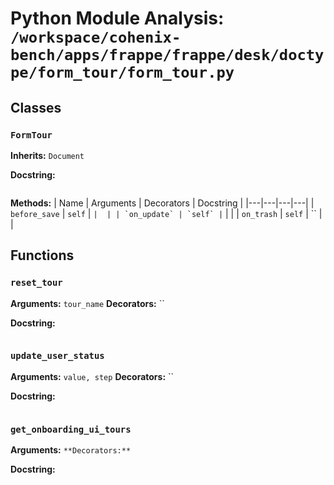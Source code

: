 # Python Module Analysis: `/workspace/cohenix-bench/apps/frappe/frappe/desk/doctype/form_tour/form_tour.py`

## Classes

### `FormTour`
**Inherits:** `Document`


**Docstring:**
```

```

**Methods:**
| Name | Arguments | Decorators | Docstring |
|---|---|---|---|
| `before_save` | `self` | `` |  |
| `on_update` | `self` | `` |  |
| `on_trash` | `self` | `` |  |





## Functions

### `reset_tour`
**Arguments:** `tour_name`
**Decorators:** ``

**Docstring:**
```

```
### `update_user_status`
**Arguments:** `value, step`
**Decorators:** ``

**Docstring:**
```

```
### `get_onboarding_ui_tours`
**Arguments:** ``
**Decorators:** ``

**Docstring:**
```

```

